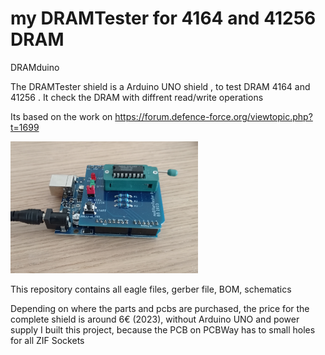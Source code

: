 # my DRAMTester for 4164 and 41256 DRAM

DRAMduino

The DRAMTester shield is a Arduino UNO shield , to test DRAM 4164 and 41256 .
It check the DRAM with diffrent read/write operations

Its based on the work on
https://forum.defence-force.org/viewtopic.php?t=1699
 
<img src="https://github.com/Tishima/myDRAMTester/blob/main/myDRAM%20Tester/pictures/myDRAMTester_complete.jpg" width="300" alt="C64 myPLATester shield">


This repository contains all eagle files, gerber file, BOM, schematics

Depending on where the parts and pcbs are purchased, the price for the complete shield is around 6€ (2023), without Arduino UNO and power supply
I built this project, because the PCB on PCBWay has to small holes for all ZIF Sockets
